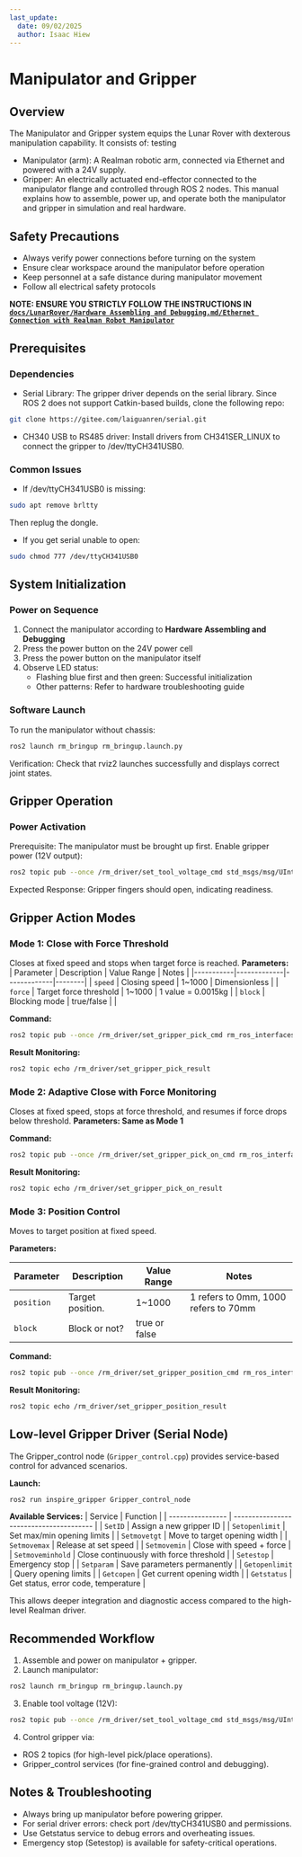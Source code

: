 ```yaml
---
last_update:
  date: 09/02/2025
  author: Isaac Hiew
---
```


# Manipulator and Gripper

## Overview
The Manipulator and Gripper system equips the Lunar Rover with dexterous manipulation capability.
It consists of: testing
- Manipulator (arm): A Realman robotic arm, connected via Ethernet and powered with a 24V supply.
- Gripper: An electrically actuated end-effector connected to the manipulator flange and controlled through ROS 2 nodes.
This manual explains how to assemble, power up, and operate both the manipulator and gripper in simulation and real hardware.

## Safety Precautions
- Always verify power connections before turning on the system
- Ensure clear workspace around the manipulator before operation
- Keep personnel at a safe distance during manipulator movement
- Follow all electrical safety protocols

**NOTE: ENSURE YOU STRICTLY FOLLOW THE INSTRUCTIONS IN [`docs/LunarRover/Hardware Assembling and Debugging.md/Ethernet Connection with Realman Robot Manipulator`](./Hardware%20Assembling%20and%20Debugging.md)** 

## Prerequisites
### Dependencies
- Serial Library: The gripper driver depends on the serial library. Since ROS 2 does not support Catkin-based builds, clone the following repo:
```bash
git clone https://gitee.com/laiguanren/serial.git
```
- CH340 USB to RS485 driver: Install drivers from CH341SER_LINUX to connect the gripper to /dev/ttyCH341USB0.

### Common Issues
- If /dev/ttyCH341USB0 is missing:
```bash
sudo apt remove brltty
```
Then replug the dongle.
- If you get serial unable to open:
```bash
sudo chmod 777 /dev/ttyCH341USB0
```

## System Initialization
### Power on Sequence
1. Connect the manipulator according to **Hardware Assembling and Debugging**
2. Press the power button on the 24V power cell
3. Press the power button on the manipulator itself
4. Observe LED status:
    - Flashing blue first and then green: Successful initialization
    - Other patterns: Refer to hardware troubleshooting guide

### Software Launch
To run the manipulator without chassis:
```bash
ros2 launch rm_bringup rm_bringup.launch.py
```

Verification: Check that rviz2 launches successfully and displays correct joint states.

## Gripper Operation
### Power Activation
Prerequisite: The manipulator must be brought up first.
Enable gripper power (12V output):
```bash
ros2 topic pub --once /rm_driver/set_tool_voltage_cmd std_msgs/msg/UInt16 "{data: 2}"
```
Expected Response: Gripper fingers should open, indicating readiness.

## Gripper Action Modes
### Mode 1: Close with Force Threshold
Closes at fixed speed and stops when target force is reached.
**Parameters:**
| Parameter | Description | Value Range | Notes |
|-----------|-------------|-------------|--------|
| `speed` | Closing speed | 1~1000 | Dimensionless |
| `force` | Target force threshold | 1~1000 | 1 value = 0.0015kg |
| `block` | Blocking mode | true/false |  |

**Command:**
```bash
ros2 topic pub --once /rm_driver/set_gripper_pick_cmd rm_ros_interfaces/msg/Gripperpick "{speed: 200, force: 200, block: true}"
```

**Result Monitoring:**
```bash
ros2 topic echo /rm_driver/set_gripper_pick_result
```

### Mode 2: Adaptive Close with Force Monitoring
Closes at fixed speed, stops at force threshold, and resumes if force drops below threshold.
**Parameters: Same as Mode 1**

**Command:**
```bash
ros2 topic pub --once /rm_driver/set_gripper_pick_on_cmd rm_ros_interfaces/msg/Gripperpick "{speed: 200, force: 200, block: false}"
```

**Result Monitoring:**
```bash
ros2 topic echo /rm_driver/set_gripper_pick_on_result
```

### Mode 3: Position Control
Moves to target position at fixed speed.

**Parameters:**

| Parameter | Description | Value Range | Notes |
|-----------|-------------|-------------|--------|
| `position` | Target position. | 1~1000 | 1 refers to 0mm, 1000 refers to 70mm |
| `block` | Block or not? | true or false |  |

**Command:**
```bash
ros2 topic pub --once /rm_driver/set_gripper_position_cmd rm_ros_interfaces/msg/Gripperset "{position: 200, block: true}"
```

**Result Monitoring:**
```bash
ros2 topic echo /rm_driver/set_gripper_position_result
```

## Low-level Gripper Driver (Serial Node)
The Gripper_control node (`Gripper_control.cpp`) provides service-based control for advanced scenarios.

**Launch:**
```bash
ros2 run inspire_gripper Gripper_control_node
```

**Available Services:**
| Service          | Function                                |
| ---------------- | --------------------------------------- |
| `SetID`          | Assign a new gripper ID                 |
| `Setopenlimit`   | Set max/min opening limits              |
| `Setmovetgt`     | Move to target opening width            |
| `Setmovemax`     | Release at set speed                    |
| `Setmovemin`     | Close with speed + force                |
| `Setmoveminhold` | Close continuously with force threshold |
| `Setestop`       | Emergency stop                          |
| `Setparam`       | Save parameters permanently             |
| `Getopenlimit`   | Query opening limits                    |
| `Getcopen`       | Get current opening width               |
| `Getstatus`      | Get status, error code, temperature     |

This allows deeper integration and diagnostic access compared to the high-level Realman driver.

## Recommended Workflow
1. Assemble and power on manipulator + gripper.
2. Launch manipulator:
```bash
ros2 launch rm_bringup rm_bringup.launch.py
```
3. Enable tool voltage (12V):
```bash
ros2 topic pub --once /rm_driver/set_tool_voltage_cmd std_msgs/msg/UInt16 "{data: 2}"
```
4. Control gripper via:
- ROS 2 topics (for high-level pick/place operations).
- Gripper_control services (for fine-grained control and debugging).

## Notes & Troubleshooting
- Always bring up manipulator before powering gripper.
- For serial driver errors: check port /dev/ttyCH341USB0 and permissions.
- Use Getstatus service to debug errors and overheating issues.
- Emergency stop (Setestop) is available for safety-critical operations.
